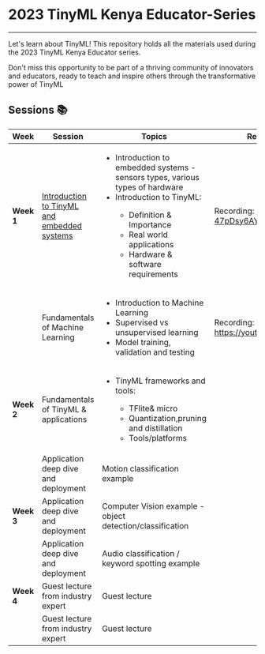 # 2023 TinyML Kenya Educator-Series 
---

Let's learn about TinyML! This repository holds all the materials used during the 2023 TinyML Kenya Educator series. 

Don't miss this opportunity to be part of a thriving community of innovators and educators, ready to teach and inspire others through the transformative power of TinyML

## Sessions :books:
|Week  |Session                                    |Topics                                                                                                                                                      |Recording link|
|------|-------------------------------------------|------------------------------------------------------------------------------------------------------------------------------------------------------------|--------------|
|**Week 1**|[Introduction to TinyML and embedded systems](Week-1/1.1-TinyML_Kenya_Educator_Series_-_Introduction_to_TinyML.pdf)|<ul> <li>Introduction to embedded systems - sensors types, various types of hardware</li> <li>Introduction to TinyML:</li>  <ul><li>Definition & Importance</li> <li>Real world applications</li> <li>Hardware & software requirements</li></ul></ul> |   Recording: https://youtu.be/M-47pDsy6AY         |
|      |Fundamentals of Machine Learning           |<ul><li>Introduction to Machine Learning</li> <li>Supervised vs unsupervised learning</li> <li>Model training, validation and testing</li></ul>                                              |   Recording: https://youtu.be/FNNSI4wPMO4           |
|**Week 2**|Fundamentals of TinyML & applications      | <ul><li>TinyML frameworks and tools:</li> <ul><li>TFlite& micro</li> <li>Quantization,pruning and distillation</li> <li>Tools/platforms</li></ul>                                                          |              |
|      |Application deep dive and deployment       |Motion classification example                                                                                                                               |              |
|**Week 3**|Application deep dive and deployment       |Computer Vision example - object detection/classification                                                                                                   |              |
|      |Application deep dive and deployment       |Audio classification / keyword spotting example                                                                                                             |              |
|**Week 4**|Guest lecture from industry expert         |Guest lecture                                                                                                                                               |              |
|     |Guest lecture from industry expert         |Guest lecture                                                                                                                                               |


